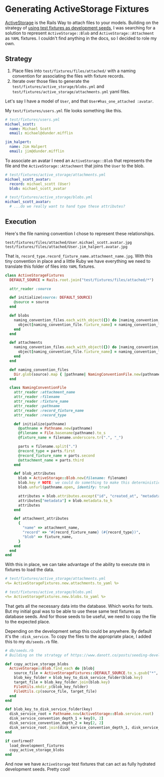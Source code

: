 <!--data 2020-01-17 #ruby #rails -->

# Generating ActiveStorage Fixtures

[ActiveStorage][] is the Rails Way to attach files to your models.
Building on the strategy of [using test fixtures as development seeds][], I was searching for a solution to represent `ActiveStorage::Blob` and `ActiveStorage::Attachment` as `YAML` fixtures.
I couldn't find anything in the docs, so I decided to role my own.

## Strategy

1. Place files into `test/fixtures/files/attached/` with a naming convention for associating the files with fixture records.
2. Iterate over those files to generate the `test/fixtures/active_storage/blobs.yml` and `test/fixtures/active_storage/attachments.yml` yaml files.

Let's say I have a model of `User`, and that `User#has_one_attached :avatar`.

My `test/fixtures/users.yml` file looks something like this.

```yaml
# test/fixtures/users.yml
michael_scott:
  name: Michael Scott
  email: michael@dunder.mifflin

jim_halpert:
  name: Jim Halpert
  email: jim@dunder.mifflin
```

To associate an avatar I need an `ActiveStorage::Blob` that represents the file and the `ActiveStorage::Attachment` that joins the `User` to the blob.

```yaml
# test/fixtures/active_storage/attachments.yml
michael_scott_avatar:
  record: michael_scott (User)
  blob: michael_scott_avatar

# test/fixtures/active_storage/blobs.yml
michael_scott_avatar:
  # ...do we really want to hand type these attributes?
```

## Execution

Here's the file naming convention I chose to represent these relationships.

```
test/fixtures/files/attached/User.michael_scott.avatar.jpg
test/fixtures/files/attached/User.jim_halpert.avatar.jpg
```

That is, `record_type.record_fixture_name.attachment_name.jpg`.
With this tiny convention in place and a little Ruby we have everything we need to translate this folder of files into `YAML` fixtures.

```ruby
class ActiveStorageFixtures
  DEFAULT_SOURCE = Rails.root.join("test/fixtures/files/attached/*")

  attr_reader :source

  def initialize(source: DEFAULT_SOURCE)
    @source = source
  end

  def blobs
    naming_convention_files.each_with_object({}) do |naming_convention_file, object|
      object[naming_convention_file.fixture_name] = naming_convention_file.blob_attributes
    end
  end

  def attachments
    naming_convention_files.each_with_object({}) do |naming_convention_file, object|
      object[naming_convention_file.fixture_name] = naming_convention_file.attachment_attributes
    end
  end

  def naming_convention_files
    Dir.glob(source).map { |pathname| NamingConventionFile.new(pathname) }
  end

  class NamingConventionFile
    attr_reader :attachment_name
    attr_reader :filename
    attr_reader :fixture_name
    attr_reader :pathname
    attr_reader :record_fixture_name
    attr_reader :record_type

    def initialize(pathname)
      @pathname = Pathname.new(pathname)
      @filename = File.basename(pathname).to_s
      @fixture_name = filename.underscore.tr(".", "_")

      parts = filename.split(".")
      @record_type = parts.first
      @record_fixture_name = parts.second
      @attachment_name = parts.third
    end

    def blob_attributes
      blob = ActiveStorage::Blob.new(filename: filename)
      blob.key # NOTE: we could do something to make this deterministic on every run, but YAGNI?
      blob.unfurl(pathname.open, identify: true)

      attributes = blob.attributes.except("id", "created_at", "metadata")
      attributes["metadata"] = blob.metadata.to_h
      attributes
    end

    def attachment_attributes
      {
        "name" => attachment_name,
        "record" => "#{record_fixture_name} (#{record_type})",
        "blob" => fixture_name,
      }
    end
  end
end
```

With this in place, we can take advantage of the ability to execute `ERB` in fixtures to load the data.

```yaml
# test/fixtures/active_storage/attachments.yml
<%= ActiveStorageFixtures.new.attachments.to_yaml %>

# test/fixtures/active_storage/blobs.yml
<%= ActiveStorageFixtures.new.blobs.to_yaml %>
```

That gets all the necessary data into the database.
Which works for tests.
But my initial goal was to be able to use these same test fixtures as database seeds.
And for those seeds to be useful, we need to copy the file to the expected place.

Depending on the development setup this could be anywhere.
By default it's the `:disk_service`.
To copy the files to the appropriate place, I added this to my `db/seeds.rb` file.

```ruby
# db/seeds.rb
# Building on the strategy of https://www.danott.co/posts/seeding-development-with-test-fixtures

def copy_active_storage_blobs
  ActiveStorage::Blob.find_each do |blob|
    source_file = ActiveStorageFixtures::DEFAULT_SOURCE.to_s.gsub("*", blob.filename.to_s)
    blob_key_folder = blob_key_to_disk_service_folder(blob.key)
    target_file = blob_key_folder.join(blob.key)
    FileUtils.mkdir_p(blob_key_folder)
    FileUtils.cp(source_file, target_file)
  end
end

def blob_key_to_disk_service_folder(key)
  disk_service_root = Pathname.new(ActiveStorage::Blob.service.root)
  disk_service_convention_depth_1 = key[0, 2]
  disk_service_convention_depth_2 = key[2, 2]
  disk_service_root.join(disk_service_convention_depth_1, disk_service_convention_depth_2)
end

if confirmed?
  load_development_fixtures
  copy_active_storage_blobs
end
```

And now we have `ActiveStorage` test fixtures that can act as fully hydrated development seeds.
Pretty cool!

[activestorage]: https://edgeguides.rubyonrails.org/active_storage_overview.html
[using test fixtures as development seeds]: https://www.danott.co/posts/seeding-development-with-test-fixtures
